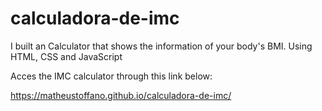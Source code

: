 # calculadora-de-imc
I built an Calculator that shows the information of your body's BMI. Using HTML, CSS and JavaScript

Acces the IMC calculator through this link below:

https://matheustoffano.github.io/calculadora-de-imc/
